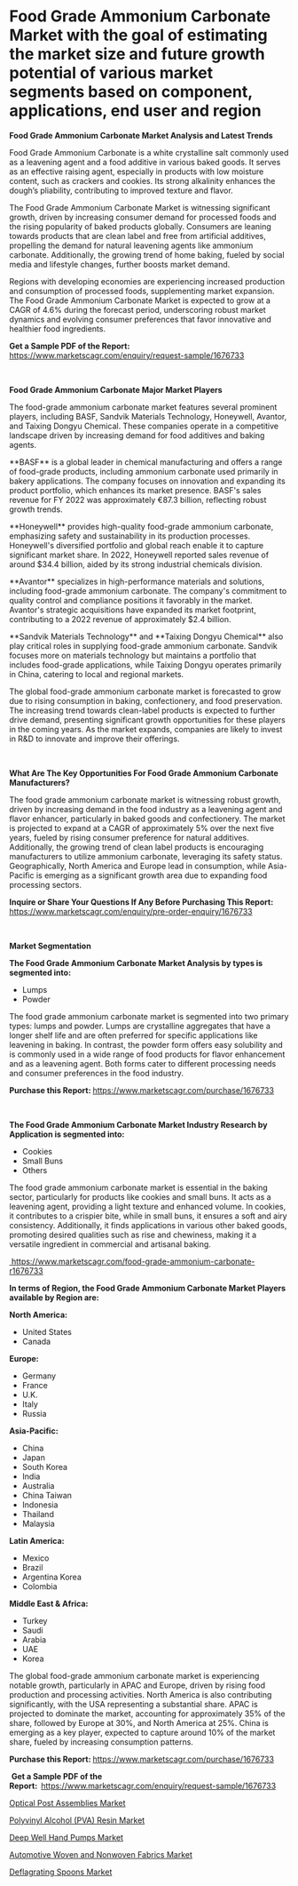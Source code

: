 <p><h1>Food Grade Ammonium Carbonate Market with the goal of estimating the market size and future growth potential of various market segments based on component, applications, end user and region</h1></p><p><strong>Food Grade Ammonium Carbonate Market Analysis and Latest Trends</strong></p>
<p><p>Food Grade Ammonium Carbonate is a white crystalline salt commonly used as a leavening agent and a food additive in various baked goods. It serves as an effective raising agent, especially in products with low moisture content, such as crackers and cookies. Its strong alkalinity enhances the dough’s pliability, contributing to improved texture and flavor.</p><p>The Food Grade Ammonium Carbonate Market is witnessing significant growth, driven by increasing consumer demand for processed foods and the rising popularity of baked products globally. Consumers are leaning towards products that are clean label and free from artificial additives, propelling the demand for natural leavening agents like ammonium carbonate. Additionally, the growing trend of home baking, fueled by social media and lifestyle changes, further boosts market demand.</p><p>Regions with developing economies are experiencing increased production and consumption of processed foods, supplementing market expansion. The Food Grade Ammonium Carbonate Market is expected to grow at a CAGR of 4.6% during the forecast period, underscoring robust market dynamics and evolving consumer preferences that favor innovative and healthier food ingredients.</p></p>
<p><strong>Get a Sample PDF of the Report:&nbsp;</strong> <a href="https://www.marketscagr.com/enquiry/request-sample/1676733?utm_campaign=1177&utm_medium=2&utm_source=Github&utm_content=ia&utm_term=30092024&utm_id=food-grade-ammonium-carbonate">https://www.marketscagr.com/enquiry/request-sample/1676733</a></p>
<p>&nbsp;</p>
<p><strong>Food Grade Ammonium Carbonate Major Market Players</strong></p>
<p><p>The food-grade ammonium carbonate market features several prominent players, including BASF, Sandvik Materials Technology, Honeywell, Avantor, and Taixing Dongyu Chemical. These companies operate in a competitive landscape driven by increasing demand for food additives and baking agents.</p><p>**BASF** is a global leader in chemical manufacturing and offers a range of food-grade products, including ammonium carbonate used primarily in bakery applications. The company focuses on innovation and expanding its product portfolio, which enhances its market presence. BASF's sales revenue for FY 2022 was approximately €87.3 billion, reflecting robust growth trends.</p><p>**Honeywell** provides high-quality food-grade ammonium carbonate, emphasizing safety and sustainability in its production processes. Honeywell's diversified portfolio and global reach enable it to capture significant market share. In 2022, Honeywell reported sales revenue of around $34.4 billion, aided by its strong industrial chemicals division.</p><p>**Avantor** specializes in high-performance materials and solutions, including food-grade ammonium carbonate. The company's commitment to quality control and compliance positions it favorably in the market. Avantor's strategic acquisitions have expanded its market footprint, contributing to a 2022 revenue of approximately $2.4 billion.</p><p>**Sandvik Materials Technology** and **Taixing Dongyu Chemical** also play critical roles in supplying food-grade ammonium carbonate. Sandvik focuses more on materials technology but maintains a portfolio that includes food-grade applications, while Taixing Dongyu operates primarily in China, catering to local and regional markets.</p><p>The global food-grade ammonium carbonate market is forecasted to grow due to rising consumption in baking, confectionery, and food preservation. The increasing trend towards clean-label products is expected to further drive demand, presenting significant growth opportunities for these players in the coming years. As the market expands, companies are likely to invest in R&D to innovate and improve their offerings.</p></p>
<p>&nbsp;</p>
<p><strong>What Are The Key Opportunities For Food Grade Ammonium Carbonate Manufacturers?</strong></p>
<p><p>The food grade ammonium carbonate market is witnessing robust growth, driven by increasing demand in the food industry as a leavening agent and flavor enhancer, particularly in baked goods and confectionery. The market is projected to expand at a CAGR of approximately 5% over the next five years, fueled by rising consumer preference for natural additives. Additionally, the growing trend of clean label products is encouraging manufacturers to utilize ammonium carbonate, leveraging its safety status. Geographically, North America and Europe lead in consumption, while Asia-Pacific is emerging as a significant growth area due to expanding food processing sectors.</p></p>
<p><strong>Inquire or Share Your Questions If Any Before Purchasing This Report:</strong> <a href="https://www.marketscagr.com/enquiry/pre-order-enquiry/1676733?utm_campaign=1177&utm_medium=2&utm_source=Github&utm_content=ia&utm_term=30092024&utm_id=food-grade-ammonium-carbonate">https://www.marketscagr.com/enquiry/pre-order-enquiry/1676733</a></p>
<p>&nbsp;</p>
<p><strong>Market Segmentation</strong></p>
<p><strong>The Food Grade Ammonium Carbonate Market Analysis by types is segmented into:</strong></p>
<p><ul><li>Lumps</li><li>Powder</li></ul></p>
<p><p>The food grade ammonium carbonate market is segmented into two primary types: lumps and powder. Lumps are crystalline aggregates that have a longer shelf life and are often preferred for specific applications like leavening in baking. In contrast, the powder form offers easy solubility and is commonly used in a wide range of food products for flavor enhancement and as a leavening agent. Both forms cater to different processing needs and consumer preferences in the food industry.</p></p>
<p><strong>Purchase this Report:&nbsp;</strong><a href="https://www.marketscagr.com/purchase/1676733?utm_campaign=1177&utm_medium=2&utm_source=Github&utm_content=ia&utm_term=30092024&utm_id=food-grade-ammonium-carbonate">https://www.marketscagr.com/purchase/1676733</a></p>
<p>&nbsp;</p>
<p><strong>The Food Grade Ammonium Carbonate Market Industry Research by Application is segmented into:</strong></p>
<p><ul><li>Cookies</li><li>Small Buns</li><li>Others</li></ul></p>
<p><p>The food grade ammonium carbonate market is essential in the baking sector, particularly for products like cookies and small buns. It acts as a leavening agent, providing a light texture and enhanced volume. In cookies, it contributes to a crispier bite, while in small buns, it ensures a soft and airy consistency. Additionally, it finds applications in various other baked goods, promoting desired qualities such as rise and chewiness, making it a versatile ingredient in commercial and artisanal baking.</p></p>
<p><a href="https://www.marketscagr.com/food-grade-ammonium-carbonate-r1676733?utm_campaign=1177&utm_medium=2&utm_source=Github&utm_content=ia&utm_term=30092024&utm_id=food-grade-ammonium-carbonate">&nbsp;https://www.marketscagr.com/food-grade-ammonium-carbonate-r1676733</a></p>
<p><strong>In terms of Region, the Food Grade Ammonium Carbonate Market Players available by Region are:</strong></p>
<p>
    <p> <strong> North America: </strong>
        <ul>
            <li>United States</li>
            <li>Canada</li>
        </ul>
        </p> 
    <p> <strong> Europe: </strong>
        <ul>
            <li>Germany</li>
            <li>France</li>
            <li>U.K.</li>
            <li>Italy</li>
            <li>Russia</li>
        </ul>
        </p> 
    <p> <strong> Asia-Pacific: </strong>
        <ul>
            <li>China</li>
            <li>Japan</li>
            <li>South Korea</li>
            <li>India</li>
            <li>Australia</li>
            <li>China Taiwan</li>
            <li>Indonesia</li>
            <li>Thailand</li>
            <li>Malaysia</li>
        </ul>
        </p> 
    <p> <strong> Latin America: </strong>
        <ul>
            <li>Mexico</li>
            <li>Brazil</li>
            <li>Argentina Korea</li>
            <li>Colombia</li>
        </ul>
        </p> 
    <p> <strong> Middle East & Africa: </strong>
        <ul>
            <li>Turkey</li>
            <li>Saudi</li>
            <li>Arabia</li>
            <li>UAE</li>
            <li>Korea</li>
        </ul>
    </p>
    </p>
<p><p>The global food-grade ammonium carbonate market is experiencing notable growth, particularly in APAC and Europe, driven by rising food production and processing activities. North America is also contributing significantly, with the USA representing a substantial share. APAC is projected to dominate the market, accounting for approximately 35% of the share, followed by Europe at 30%, and North America at 25%. China is emerging as a key player, expected to capture around 10% of the market share, fueled by increasing consumption patterns.</p></p>
<p><strong>Purchase this Report: </strong><a href="https://www.marketscagr.com/purchase/1676733?utm_campaign=1177&utm_medium=2&utm_source=Github&utm_content=ia&utm_term=30092024&utm_id=food-grade-ammonium-carbonate">https://www.marketscagr.com/purchase/1676733</a></p>
<p>&nbsp;<strong>Get a Sample PDF of the Report:&nbsp;&nbsp;</strong><a href="https://www.marketscagr.com/enquiry/request-sample/1676733?utm_campaign=1177&utm_medium=2&utm_source=Github&utm_content=ia&utm_term=30092024&utm_id=food-grade-ammonium-carbonate">https://www.marketscagr.com/enquiry/request-sample/1676733</a></p>
<p><strong></strong></p>
<p><p><a href="https://www.linkedin.com/pulse/what-current-future-prospects-optical-post-assemblies-market-785ae?utm_campaign=1177&utm_medium=2&utm_source=Github&utm_content=ia&utm_term=30092024&utm_id=food-grade-ammonium-carbonate">Optical Post Assemblies Market</a></p><p><a href="https://issuu.com/reportprime-2/docs/polyvinyl-alcohol-pva-resin-market-_70d9a5390f8f3e?utm_campaign=1177&utm_medium=2&utm_source=Github&utm_content=ia&utm_term=30092024&utm_id=food-grade-ammonium-carbonate">Polyvinyl Alcohol (PVA) Resin Market</a></p><p><a href="https://www.linkedin.com/pulse/deep-well-hand-pumps-market-global-regional-analysis-rzbje?utm_campaign=1177&utm_medium=2&utm_source=Github&utm_content=ia&utm_term=30092024&utm_id=food-grade-ammonium-carbonate">Deep Well Hand Pumps Market</a></p><p><a href="https://issuu.com/reportprime-2/docs/automotive-woven-and-nonwoven-fabri_cc4b7015f3f3be?utm_campaign=1177&utm_medium=2&utm_source=Github&utm_content=ia&utm_term=30092024&utm_id=food-grade-ammonium-carbonate">Automotive Woven and Nonwoven Fabrics Market</a></p><p><a href="https://www.linkedin.com/pulse/global-deflagrating-spoons-market-landscape-future-trends-g9e6e?utm_campaign=1177&utm_medium=2&utm_source=Github&utm_content=ia&utm_term=30092024&utm_id=food-grade-ammonium-carbonate">Deflagrating Spoons Market</a></p></p>